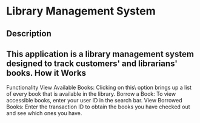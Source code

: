 Library Management System
=====================================
Description
---------------
This application is a library management system designed to track customers' and librarians' books.
How it Works
------------------
Functionality
View Available Books: Clicking on this\ option brings up a list of every book that is available in the library.
Borrow a Book: To view accessible books, enter your user ID in the search bar.
View Borrowed Books: Enter the transaction ID to obtain the books you have checked out and see which ones you have.

